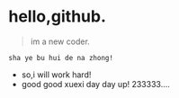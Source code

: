 # hello,github.

> im a new coder.

```
sha ye bu hui de na zhong!
```

- so,i will work hard!
- good good xuexi  day day up! 233333....
